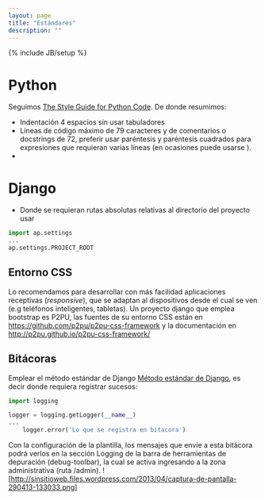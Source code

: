 ```yaml
---
layout: page
title: "Estándares"
description: ""
---
```

{% include JB/setup %}


# Python #

Seguimos 
[The Style Guide for Python Code](http://www.python.org/dev/peps/pep-0008/).
De donde resumimos:

* Indentación 4 espacios sin usar tabuladores
* Líneas de código máximo de 79 caracteres y de comentarios o docstrings de 72,
  preferir usar paréntesis y paréntesis cuadrados para expresiones que 
  requieran varias líneas (en ocasiones puede usarse \).
* 


# Django #


* Donde se requieran rutas absolutas relativas al directorio del proyecto
  usar

```python
import ap.settings 
...
ap.settings.PROJECT_ROOT
```

## Entorno CSS ##

Lo recomendamos para desarrollar con más facilidad aplicaciones receptivas 
(*responsive*), que se adaptan al dispositivos desde el cual se ven (e.g
teléfonos inteligentes, tabletas).  Un proyecto django que emplea bootstrap 
es P2PU, las fuentes de su entorno CSS están en 
https://github.com/p2pu/p2pu-css-framework y la documentación 
en http://p2pu.github.io/p2pu-css-framework/ 

## Bitácoras ##

Emplear el método estándar de Django [Método estándar de Django][logging],
es decir donde requiera registrar sucesos:

```python
import logging

logger = logging.getLogger(__name__)
...
    logger.error('Lo que se registra en bitacora')
```

Con la configuración de la plantilla, los mensajes que envíe a esta bitácora
podrá verlos en la sección Logging de la barra de herramientas de depuración 
(debug-toolbar), la cual se activa ingresando a la zona administrativa (ruta /admin).
![http://sinsitioweb.files.wordpress.com/2013/04/captura-de-pantalla-290413-133033.png]

[logging]: https://docs.djangoproject.com/en/dev/topics/logging/


